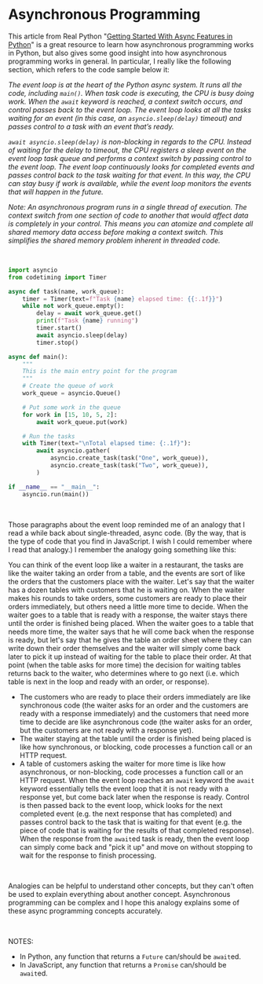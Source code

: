 # Asynchronous Programming

This article from Real Python "[Getting Started With Async Features in Python](https://realpython.com/python-async-features/)" is a great resource to learn how asynchronous programming works in Python, but also gives some good insight into how asynchronous programming works in general. In particular, I really like the following section, which refers to the code sample below it:

_The event loop is at the heart of the Python async system. It runs all the code, including `main()`. When task code is executing, the CPU is busy doing work. When the `await` keyword is reached, a context switch occurs, and control passes back to the event loop. The event loop looks at all the tasks waiting for an event (in this case, an `asyncio.sleep(delay)` timeout) and passes control to a task with an event that’s ready._

_`await asyncio.sleep(delay)` is non-blocking in regards to the CPU. Instead of waiting for the delay to timeout, the CPU registers a sleep event on the event loop task queue and performs a context switch by passing control to the event loop. The event loop continuously looks for completed events and passes control back to the task waiting for that event. In this way, the CPU can stay busy if work is available, while the event loop monitors the events that will happen in the future._

_Note: An asynchronous program runs in a single thread of execution. The context switch from one section of code to another that would affect data is completely in your control. This means you can atomize and complete all shared memory data access before making a context switch. This simplifies the shared memory problem inherent in threaded code._

<br>

```py
import asyncio
from codetiming import Timer

async def task(name, work_queue):
    timer = Timer(text=f"Task {name} elapsed time: {{:.1f}}")
    while not work_queue.empty():
        delay = await work_queue.get()
        print(f"Task {name} running")
        timer.start()
        await asyncio.sleep(delay)
        timer.stop()

async def main():
    """
    This is the main entry point for the program
    """
    # Create the queue of work
    work_queue = asyncio.Queue()

    # Put some work in the queue
    for work in [15, 10, 5, 2]:
        await work_queue.put(work)

    # Run the tasks
    with Timer(text="\nTotal elapsed time: {:.1f}"):
        await asyncio.gather(
            asyncio.create_task(task("One", work_queue)),
            asyncio.create_task(task("Two", work_queue)),
        )

if __name__ == "__main__":
    asyncio.run(main())
```

<br>

Those paragraphs about the event loop reminded me of an analogy that I read a while back about single-threaded, async code. (By the way, that is the type of code that you find in JavaScript. I wish I could remember where I read that analogy.) I remember the analogy going something like this:

You can think of the event loop like a waiter in a restaurant, the tasks are like the waiter taking an order from a table, and the events are sort of like the orders that the customers place with the waiter. Let's say that the waiter has a dozen tables with customers that he is waiting on. When the waiter makes his rounds to take orders, some customers are ready to place their orders immediately, but others need a little more time to decide. When the waiter goes to a table that is ready with a response, the waiter stays there until the order is finished being placed. When the waiter goes to a table that needs more time, the waiter says that he will come back when the response is ready, but let's say that he gives the table an order sheet where they can write down their order themselves and the waiter will simply come back later to pick it up instead of waiting for the table to place their order. At that point (when the table asks for more time) the decision for waiting tables returns back to the waiter, who determines where to go next (i.e. which table is next in the loop and ready with an order, or response). 

* The customers who are ready to place their orders immediately are like synchronous code (the waiter asks for an order and the customers are ready with a response immediately) and the customers that need more time to decide are like asynchronous code (the waiter asks for an order, but the customers are not ready with a response yet). 
* The waiter staying at the table until the order is finished being placed is like how synchronous, or blocking, code processes a function call or an HTTP request.
* A table of customers asking the waiter for more time is like how asynchronous, or non-blocking, code processes a function call or an HTTP request. When the event loop reaches an `await` keyword the `await` keyword essentially tells the event loop that it is not ready with a response yet, but come back later when the response is ready. Control is then passed back to the event loop, whick looks for the next completed event (e.g. the next response that has completed) and passes control back to the task that is waiting for that event (e.g. the piece of code that is waiting for the results of that completed response). When the response from the `await`ed task is ready, then the event loop can simply come back and "pick it up" and move on without stopping to wait for the response to finish processing.

<br>

Analogies can be helpful to understand other concepts, but they can't often be used to explain everything about another concept. Asynchronous programming can be complex and I hope this analogy explains some of these async programming concepts accurately.

<br>

NOTES:

* In Python, any function that returns a `Future` can/should be `await`ed. 
* In JavaScript, any function that returns a `Promise` can/should be `await`ed.
